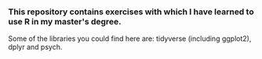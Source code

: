 ### This repository contains exercises with which I have learned to use R in my master's degree.
Some of the libraries you could find here are: tidyverse (including ggplot2), dplyr and psych.
